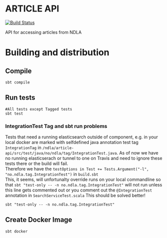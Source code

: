 # ARTICLE API
[![Build Status](https://travis-ci.org/NDLANO/article-api.svg?branch=master)](https://travis-ci.org/NDLANO/article-api)

API for accessing articles from NDLA

# Building and distribution

## Compile
    sbt compile

## Run tests
    #All tests except Tagged tests
    sbt test

### IntegrationTest Tag and sbt run problems
Tests that need a running elasticsearch outside of component, e.g. in your local docker are marked with selfdefined java
annotation test tag  ```IntegrationTag``` in ```/ndla/article-api/src/test/java/no/ndla/tag/IntegrationTest.java```. 
As of now we have no running elasticserach or tunnel to one on Travis and need to ignore these tests there or the build will fail.  
Therefore we have the
 ```testOptions in Test += Tests.Argument("-l", "no.ndla.tag.IntegrationTest")``` in ```build.sbt```  
This, it seems, will unfortunalty override runs on your local commandline so that ```sbt "test-only -- -n no.ndla.tag.IntegrationTest"```
 will not run unless this line gets commented out or you comment out the ```@IntegrationTest``` annotation in ```SearchServiceTest.scala```
 This should be solved better!

    sbt "test-only -- -n no.ndla.tag.IntegrationTest"

## Create Docker Image
    sbt docker
